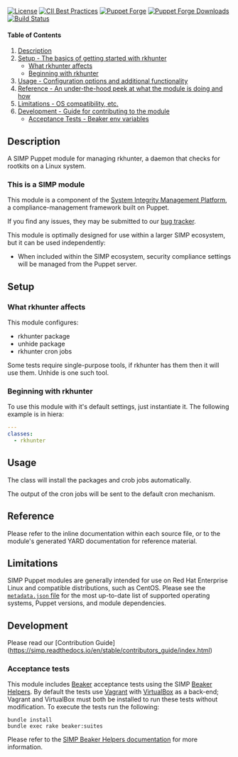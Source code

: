 [![License](http://img.shields.io/:license-apache-blue.svg)](http://www.apache.org/licenses/LICENSE-2.0.html)
[![CII Best Practices](https://bestpractices.coreinfrastructure.org/projects/73/badge)](https://bestpractices.coreinfrastructure.org/projects/73)
[![Puppet Forge](https://img.shields.io/puppetforge/v/simp/rkhunter.svg)](https://forge.puppetlabs.com/simp/rkhunter)
[![Puppet Forge Downloads](https://img.shields.io/puppetforge/dt/simp/rkhunter.svg)](https://forge.puppetlabs.com/simp/rkhunter)
[![Build Status](https://travis-ci.org/simp/pupmod-simp-rkhunter.svg)](https://travis-ci.org/simp/pupmod-simp-rkhunter)

#### Table of Contents

1. [Description](#description)
2. [Setup - The basics of getting started with rkhunter](#setup)
    * [What rkhunter affects](#what-rkhunter-affects)
    * [Beginning with rkhunter](#beginning-with-rkhunter)
3. [Usage - Configuration options and additional functionality](#usage)
4. [Reference - An under-the-hood peek at what the module is doing and how](#reference)
5. [Limitations - OS compatibility, etc.](#limitations)
6. [Development - Guide for contributing to the module](#development)
    * [Acceptance Tests - Beaker env variables](#acceptance-tests)


## Description

A SIMP Puppet module for managing rkhunter, a daemon that checks for rootkits on a Linux system.


### This is a SIMP module

This module is a component of the [System Integrity Management Platform](https://simp-project.com),
a compliance-management framework built on Puppet.

If you find any issues, they may be submitted to our [bug tracker](https://simp-project.atlassian.net/).

This module is optimally designed for use within a larger SIMP ecosystem, but it can be used independently:

 * When included within the SIMP ecosystem, security compliance settings will be managed from the Puppet server.


## Setup


### What rkhunter affects

This module configures:
  * rkhunter package
  * unhide package
  * rkhunter cron jobs

Some tests require single-purpose tools, if rkhunter has them then it will use them. Unhide is one such tool. 

### Beginning with rkhunter

To use this module with it's default settings, just instantiate it. The following example is in hiera:

  ```yaml
  ---
  classes:
    - rkhunter

  ```


## Usage

The class will install the packages and crob jobs automatically.

The output of the cron jobs will be sent to the default cron mechanism.


## Reference

Please refer to the inline documentation within each source file, or to the module's generated YARD documentation for reference material.


## Limitations

SIMP Puppet modules are generally intended for use on Red Hat Enterprise Linux and compatible distributions, such as CentOS. Please see the [`metadata.json` file](./metadata.json) for the most up-to-date list of supported operating systems, Puppet versions, and module dependencies.


## Development

Please read our [Contribution Guide] (https://simp.readthedocs.io/en/stable/contributors_guide/index.html)


### Acceptance tests

This module includes [Beaker](https://github.com/puppetlabs/beaker) acceptance tests using the SIMP [Beaker Helpers](https://github.com/simp/rubygem-simp-beaker-helpers).  By default the tests use [Vagrant](https://www.vagrantup.com/) with [VirtualBox](https://www.virtualbox.org) as a back-end; Vagrant and VirtualBox must both be installed to run these tests without modification. To execute the tests run the following:

```shell
bundle install
bundle exec rake beaker:suites
```

Please refer to the [SIMP Beaker Helpers documentation](https://github.com/simp/rubygem-simp-beaker-helpers/blob/master/README.md) for more information.
